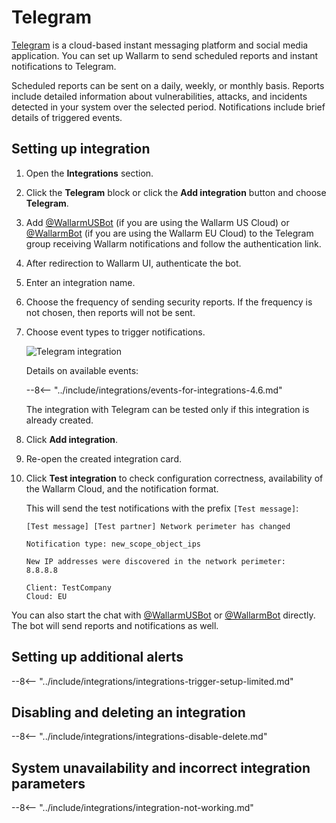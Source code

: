 # Telegram

[Telegram](https://telegram.org/) is a cloud-based instant messaging platform and social media application. You can set up Wallarm to send scheduled reports and instant notifications to Telegram.

Scheduled reports can be sent on a daily, weekly, or monthly basis. Reports include detailed information about vulnerabilities, attacks, and incidents detected in your system over the selected period. Notifications include brief details of triggered events.

## Setting up integration

1. Open the **Integrations** section.
1. Click the **Telegram** block or click the **Add integration** button and choose **Telegram**.
1. Add [@WallarmUSBot](https://t.me/WallarmUSBot) (if you are using the Wallarm US Cloud) or [@WallarmBot](https://t.me/WallarmBot) (if you are using the Wallarm EU Cloud) to the Telegram group receiving Wallarm notifications and follow the authentication link.
1. After redirection to Wallarm UI, authenticate the bot.
1. Enter an integration name.
1. Choose the frequency of sending security reports. If the frequency is not chosen, then reports will not be sent.
1. Choose event types to trigger notifications.

    ![Telegram integration](../../../images/user-guides/settings/integrations/add-telegram-integration.png)

    Details on available events:

    --8<-- "../include/integrations/events-for-integrations-4.6.md"

    The integration with Telegram can be tested only if this integration is already created.

1. Click **Add integration**.
1. Re-open the created integration card.
1. Click **Test integration** to check configuration correctness, availability of the Wallarm Cloud, and the notification format.

    This will send the test notifications with the prefix `[Test message]`:

    ```
    [Test message] [Test partner] Network perimeter has changed

    Notification type: new_scope_object_ips

    New IP addresses were discovered in the network perimeter:
    8.8.8.8

    Client: TestCompany
    Cloud: EU
    ```

You can also start the chat with [@WallarmUSBot](https://t.me/WallarmUSBot) or [@WallarmBot](https://t.me/WallarmBot) directly. The bot will send reports and notifications as well.

## Setting up additional alerts

--8<-- "../include/integrations/integrations-trigger-setup-limited.md"

## Disabling and deleting an integration

--8<-- "../include/integrations/integrations-disable-delete.md"

## System unavailability and incorrect integration parameters

--8<-- "../include/integrations/integration-not-working.md"
